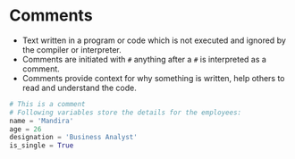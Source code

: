 # **Comments**

- Text written in a program or code which is not executed and ignored by the compiler or interpreter.
- Comments are initiated with `#` anything after a `#` is interpreted as a comment.
- Comments provide context for why something is written, help others to read and understand the code. 

```python
# This is a comment
# Following variables store the details for the employees:
name = 'Mandira'
age = 26
designation = 'Business Analyst'
is_single = True
```
